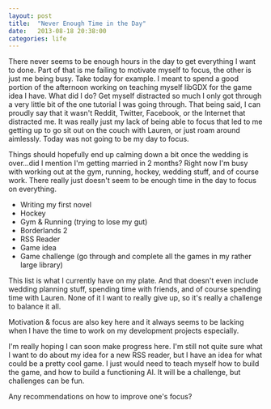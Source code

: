 ```yaml
---
layout: post
title:  "Never Enough Time in the Day"
date:   2013-08-18 20:38:00
categories: life
---
```


There never seems to be enough hours in the day to get everything I want to done. Part of that is me failing to motivate myself to focus, the other is just me being busy. Take today for example. I meant to spend a good portion of the afternoon working on teaching myself libGDX for the game idea I have. What did I do? Get myself distracted so much I only got through a very little bit of the one tutorial I was going through. That being said, I can proudly say that it wasn't Reddit, Twitter, Facebook, or the Internet that distracted me. It was really just my lack of being able to focus that led to me getting up to go sit out on the couch with Lauren, or just roam around aimlessly. Today was not going to be my day to focus.

Things should hopefully end up calming down a bit once the wedding is over...did I mention I'm getting married in 2 months? Right now I'm busy with working out at the gym, running, hockey, wedding stuff, and of course work. There really just doesn't seem to be enough time in the day to focus on everything.

- Writing my first novel
- Hockey
- Gym & Running (trying to lose my gut)
- Borderlands 2
- RSS Reader
- Game idea
- Game challenge (go through and complete all the games in my rather large library)

This list is what I currently have on my plate. And that doesn't even include wedding planning stuff, spending time with friends, and of course spending time with Lauren. None of it I want to really give up, so it's really a challenge to balance it all.

Motivation & focus are also key here and it always seems to be lacking when I have the time to work on my development projects especially.

I'm really hoping I can soon make progress here. I'm still not quite sure what I want to do about my idea for a new RSS reader, but I have an idea for what could be a pretty cool game. I just would need to teach myself how to build the game, and how to build a functioning AI. It will be a challenge, but challenges can be fun.

Any recommendations on how to improve one's focus?